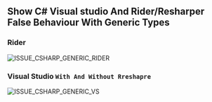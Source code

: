 ## Show C# Visual studio And Rider/Resharper False Behaviour With Generic Types

### Rider

![ISSUE_CSHARP_GENERIC_RIDER](https://user-images.githubusercontent.com/13814190/102145266-98284500-3e6f-11eb-80e8-e16d5152a51a.gif)

### Visual Studio `With And Without Rreshapre`

![ISSUE_CSHARP_GENERIC_VS](https://user-images.githubusercontent.com/13814190/102145314-ab3b1500-3e6f-11eb-9add-d671c2d4f90d.gif)

